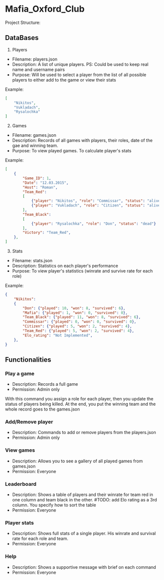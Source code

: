 # Mafia_Oxford_Club

Project Structure:

## DataBases

1. Players
* Filename: players.json
* Description: A list of unique players. PS: Could be used to keep real name and username pairs
* Purpose: Will be used to select a player from the list of all possible players to either add to the game or view their stats

Example:
```json
[
    "Nikitos",
    "Vukladach",
    "Rysalochka"
]
```

2. Games
* Filename: games.json
* Description: Records of all games with players, their roles, date of the gae and winning team.
* Purpose: To view played games. To calculate player's stats

Example:
```json
[
    {
        "Game_ID": 1,
        "Date": "12.03.2015",
        "Host": "Roman",
        "Team_Red":
        [
            {"player": "Nikitos", "role": "Commissar", "status": "alive"},
            {"player": "Vukladach", "role": "Citizen", "status": "alive"}
        ],
        "Team_Black":
        [
            {"player": "Rysalochka", "role": "Don", "status": "dead"}
        ],
        "Victory": "Team_Red",
    },
]
```

3. Stats
* Filename: stats.json
* Description: Statistics on each player's performance
* Purpose: To view player's statistics (winrate and survive rate for each role)

Example:
```json
{
    "Nikitos": 
    {
        "Don": {"played": 10, "won": 8, "survived": 6},
        "Mafia": {"played": 1, "won": 0, "survived": 0},
        "Team_Black": {"played": 11, "won": 8, "survived": 6},
        "Commissar": {"played": 0, "won": 0, "survived": 0},
        "Citizen": {"played": 5, "won": 2, "survived": 4},
        "Team_Red": {"played": 5, "won": 2, "survived": 4},
        "Elo_rating": "Not Implemented",
    },
}
```

## Functionalities

### Play a game
* Description: Records a full game
* Permission: Admin only

With this command you assign a role for each player, then you update the status of players being killed. At the end, you put the winning team and the whole record goes to the games.json

### Add/Remove player
* Description: Commands to add or remove players from the players.json
* Permission: Admin only

### View games
* Description: Allows you to see a gallery of all played games from games.json
* Permission: Everyone

### Leaderboard
* Description: Shows a table of players and their winrate for team red in one column and team black in the other. #TODO: add Elo rating as a 3rd column. You specify how to sort the table
* Permission: Everyone

### Player stats
* Description: Shows full stats of a single player. His winrate and survival rate for each role and team.
* Permission: Everyone

### Help
* Description: Shows a supportive message with brief on each command
* Permission: Everyone
